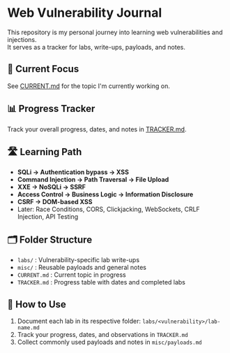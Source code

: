 # Web Vulnerability Journal

This repository is my personal journey into learning web vulnerabilities and injections.  
It serves as a tracker for labs, write-ups, payloads, and notes.

## 📌 Current Focus
See [CURRENT.md](CURRENT.md) for the topic I'm currently working on.

## 📊 Progress Tracker
Track your overall progress, dates, and notes in [TRACKER.md](TRACKER.md).

## 🛣 Learning Path
- **SQLi → Authentication bypass → XSS**  
- **Command Injection → Path Traversal → File Upload**  
- **XXE → NoSQLi → SSRF**  
- **Access Control → Business Logic → Information Disclosure**  
- **CSRF → DOM-based XSS**  
- Later: Race Conditions, CORS, Clickjacking, WebSockets, CRLF Injection, API Testing

## 🗂 Folder Structure
- `labs/` : Vulnerability-specific lab write-ups  
- `misc/` : Reusable payloads and general notes  
- `CURRENT.md` : Current topic in progress  
- `TRACKER.md` : Progress table with dates and completed labs

## 📝 How to Use
1. Document each lab in its respective folder: `labs/<vulnerability>/lab-name.md`  
2. Track your progress, dates, and observations in `TRACKER.md`  
3. Collect commonly used payloads and notes in `misc/payloads.md`
